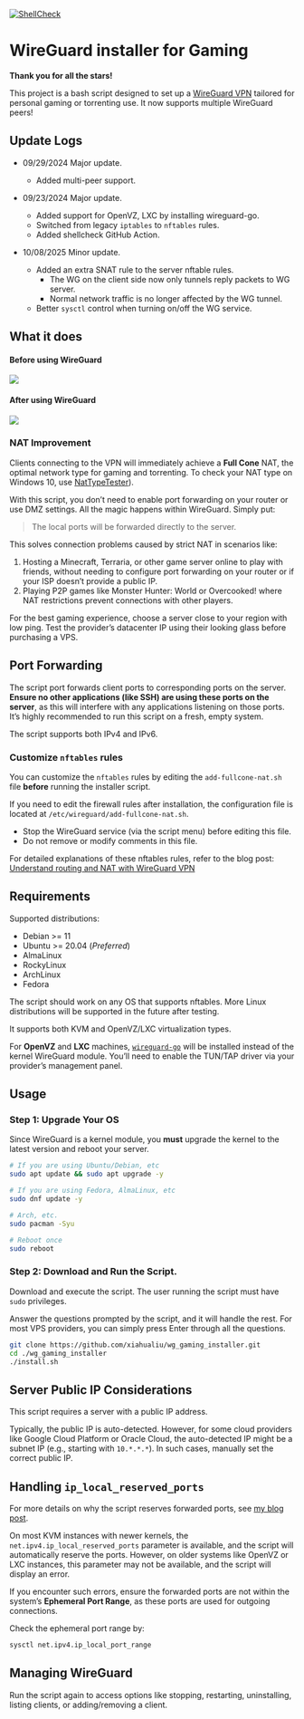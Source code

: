 [![ShellCheck](https://github.com/xiahualiu/wg_gaming_installer/actions/workflows/shellcheck.yml/badge.svg)](https://github.com/xiahualiu/wg_gaming_installer/actions/workflows/shellcheck.yml)

# WireGuard installer for Gaming

**Thank you for all the stars!**

This project is a bash script designed to set up a [WireGuard VPN](https://www.wireguard.com/) tailored for personal gaming or torrenting use. It now supports multiple WireGuard peers!

## Update Logs

- 09/29/2024 Major update.
    - Added multi-peer support.

- 09/23/2024 Major update.
    - Added support for OpenVZ, LXC by installing wireguard-go.
    - Switched from legacy `iptables` to `nftables` rules.
    - Added shellcheck GitHub Action.

- 10/08/2025 Minor update.
    - Added an extra SNAT rule to the server nftable rules.
        - The WG on the client side now only tunnels reply packets to WG server.
        - Normal network traffic is no longer affected by the WG tunnel.
    - Better `sysctl` control when turning on/off the WG service.

## What it does

#### Before using WireGuard

![](./imgs/before_wireguard.png)

#### After using WireGuard

![](./imgs/after_wireguard.png)

### NAT Improvement

Clients connecting to the VPN will immediately achieve a **Full Cone** NAT, the optimal network type for gaming and torrenting. To check your NAT type on Windows 10, use [NatTypeTester](https://github.com/HMBSbige/NatTypeTester)).

With this script, you don’t need to enable port forwarding on your router or use DMZ settings. All the magic happens within WireGuard. Simply put:

>The local ports will be forwarded directly to the server.

This solves connection problems caused by strict NAT in scenarios like:

1. Hosting a Minecraft, Terraria, or other game server online to play with friends, without needing to configure port forwarding on your router or if your ISP doesn’t provide a public IP.
2. Playing P2P games like Monster Hunter: World or Overcooked! where NAT restrictions prevent connections with other players.

For the best gaming experience, choose a server close to your region with low ping. Test the provider’s datacenter IP using their looking glass before purchasing a VPS.

## Port Forwarding

The script port forwards client ports to corresponding ports on the server. **Ensure no other applications (like SSH) are using these ports on the server**, as this will interfere with any applications listening on those ports. It’s highly recommended to run this script on a fresh, empty system.

The script supports both IPv4 and IPv6.

### Customize `nftables` rules

You can customize the `nftables` rules by editing the `add-fullcone-nat.sh` file **before** running the installer script.

If you need to edit the firewall rules after installation, the configuration file is located at `/etc/wireguard/add-fullcone-nat.sh`.

* Stop the WireGuard service (via the script menu) before editing this file.
* Do not remove or modify comments in this file.

For detailed explanations of these nftables rules, refer to the blog post: [Understand routing and NAT with WireGuard VPN](https://xiahua.pages.dev/wg-route-nat/)

## Requirements

Supported distributions:

- Debian >= 11
- Ubuntu >= 20.04 (*Preferred*)
- AlmaLinux
- RockyLinux
- ArchLinux
- Fedora

The script should work on any OS that supports nftables. More Linux distributions will be supported in the future after testing.

It supports both KVM and OpenVZ/LXC virtualization types.

For **OpenVZ** and **LXC** machines, [`wireguard-go`](https://github.com/WireGuard/wireguard-go) will be installed instead of the kernel WireGuard module. You’ll need to enable the TUN/TAP driver via your provider’s management panel.

## Usage

### Step 1: Upgrade Your OS

Since WireGuard is a kernel module, you **must** upgrade the kernel to the latest version and reboot your server.

```bash
# If you are using Ubuntu/Debian, etc
sudo apt update && sudo apt upgrade -y

# If you are using Fedora, AlmaLinux, etc
sudo dnf update -y

# Arch, etc.
sudo pacman -Syu

# Reboot once
sudo reboot
```

### Step 2: Download and Run the Script.

Download and execute the script. The user running the script must have `sudo` privileges.

Answer the questions prompted by the script, and it will handle the rest. For most VPS providers, you can simply press Enter through all the questions.

```bash
git clone https://github.com/xiahualiu/wg_gaming_installer.git
cd ./wg_gaming_installer
./install.sh
```

## Server Public IP Considerations 

This script requires a server with a public IP address.

Typically, the public IP is auto-detected. However, for some cloud providers like Google Cloud Platform or Oracle Cloud, the auto-detected IP might be a subnet IP (e.g., starting with `10.*.*.*`). In such cases, manually set the correct public IP.

## Handling `ip_local_reserved_ports`

For more details on why the script reserves forwarded ports, see [my blog post](https://xiahua.pages.dev/wg-route-nat/#reserve-dnat-ports).

On most KVM instances with newer kernels, the `net.ipv4.ip_local_reserved_ports` parameter is available, and the script will automatically reserve the ports. However, on older systems like OpenVZ or LXC instances, this parameter may not be available, and the script will display an error.

If you encounter such errors, ensure the forwarded ports are not within the system’s **Ephemeral Port Range**, as these ports are used for outgoing connections.

Check the ephemeral port range by:

```bash
sysctl net.ipv4.ip_local_port_range
```

## Managing WireGuard

Run the script again to access options like stopping, restarting, uninstalling, listing clients, or adding/removing a client.
